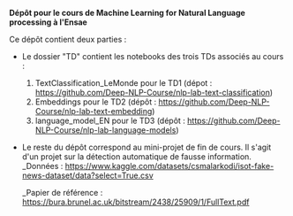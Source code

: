 **Dépôt pour le cours de Machine Learning for Natural Language processing à l'Ensae**

Ce dépôt contient deux parties :

- Le dossier "TD" contient les notebooks des trois TDs associés au cours :
    1) TextClassification_LeMonde pour le TD1 (dépot : https://github.com/Deep-NLP-Course/nlp-lab-text-classification)
    2) Embeddings pour le TD2 (dépôt : https://github.com/Deep-NLP-Course/nlp-lab-text-embedding)
    3) language_model_EN pour le TD3 (dépôt : https://github.com/Deep-NLP-Course/nlp-lab-language-models)

 - Le reste du dépôt correspond au mini-projet de fin de cours. Il s'agit d'un projet sur la détection automatique de fausse information.
     _Données : https://www.kaggle.com/datasets/csmalarkodi/isot-fake-news-dataset/data?select=True.csv
   
     _Papier de référence : https://bura.brunel.ac.uk/bitstream/2438/25909/1/FullText.pdf
